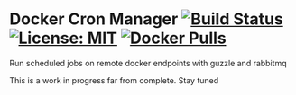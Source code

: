 # Docker Cron Manager [![Build Status](https://travis-ci.org/Vodzo/docker-cron-manager.svg?branch=master)](https://travis-ci.org/Vodzo/docker-cron-manager) [![License: MIT](https://img.shields.io/badge/License-MIT-yellow.svg)](https://opensource.org/licenses/MIT) [![Docker Pulls](https://img.shields.io/docker/pulls/vodzo/docker-cron-manager.svg)](https://hub.docker.com/r/vodzo/docker-cron-manager/)
Run scheduled jobs on remote docker endpoints with guzzle and rabbitmq

This is a work in progress far from complete. Stay tuned
